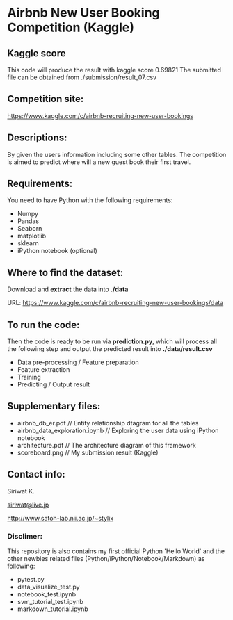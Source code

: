 # Airbnb New User Booking Competition (Kaggle)

## Kaggle score
This code will produce the result with kaggle score 0.69821
The submitted file can be obtained from ./submission/result_07.csv

## Competition site:
https://www.kaggle.com/c/airbnb-recruiting-new-user-bookings

## Descriptions:
By given the users information including some other tables. The competition is aimed to predict where will a new guest book their first travel.

## Requirements:
You need to have Python with the following requirements:
- Numpy
- Pandas
- Seaborn
- matplotlib
- sklearn
- iPython notebook (optional)

## Where to find the dataset:
Download and **extract** the data into **./data**

URL: https://www.kaggle.com/c/airbnb-recruiting-new-user-bookings/data

## To run the code:
Then the code is ready to be run via **prediction.py**, which will process all the following step and output the predicted result into **./data/result.csv**
- Data pre-processing / Feature preparation
- Feature extraction
- Training
- Predicting / Output result

## Supplementary files:
- airbnb_db_er.pdf                  // Entity relationship dtagram for all the tables
- airbnb_data_exploration.ipynb     // Exploring the user data using iPython notebook
- architecture.pdf                  // The architecture diagram of this framework
- scoreboard.png                    // My submission result (Kaggle)


## Contact info:
Siriwat K.

siriwat@live.jp

http://www.satoh-lab.nii.ac.jp/~stylix


### Disclimer:
This repository is also contains my first official Python 'Hello World' and the other newbies related files (Python/iPython/Notebook/Markdown) as following:
- pytest.py
- data_visualize_test.py
- notebook_test.ipynb
- svm_tutorial_test.ipynb
- markdown_tutorial.ipynb



